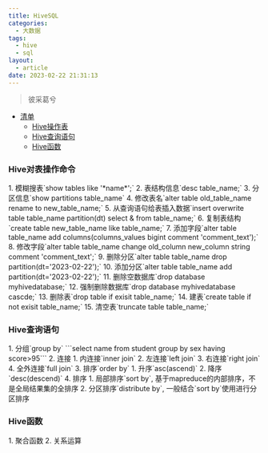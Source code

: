 ```yaml
---
title: HiveSQL
categories:
  - 大数据
tags:
  - hive
  - sql
layout:
  - article
date: 2023-02-22 21:31:13
---
```

> 彼采葛兮

* [清单](#00)
  * [Hive操作表](#01)
  * [Hive查询语句](#02)
  * [Hive函数](#03)

<h3 id="01">Hive对表操作命令</h3>
1. 模糊搜表`show tables like '*name*';`
2. 表结构信息`desc table_name;`
3. 分区信息`show partitions table_name`
4. 修改表名`alter table old_table_name rename to new_table_name;` 
5. 从查询语句给表插入数据`insert overwrite table table_name partition(dt) select & from table_name;`
6. 复制表结构`create table new_table_name like table_name;`
7. 添加字段`alter table table_name add columns(columns_values bigint comment 'comment_text');`
8. 修改字段`alter table table_name change old_column new_column string comment 'comment_text';`
9. 删除分区`alter table table_name drop partition(dt='2023-02-22');`
10. 添加分区`alter table table_name add partition(dt='2023-02-22');`
11. 删除空数据库`drop database myhivedatabase;`
12. 强制删除数据库`drop database myhivedatabase cascde;`
13. 删除表`drop table if exisit table_name;`
14. 建表`create table if not exisit table_name;`
15. 清空表`truncate table table_name;`

<h3 id="02">Hive查询语句</h3>
1. 分组`group by`
   ```select name from student group by sex having score>95```
2. 连接
   1. 内连接`inner join`
   2. 左连接`left join`
   3. 右连接`right join`
   4. 全外连接`full join`
3. 排序`order by`
   1. 升序`asc(ascend)`
   2. 降序`desc(descend)`
4. 排序
   1. 局部排序`sort by`, 基于mapreduce的内部排序，不是全局结果集的全排序
   2. 分区排序`distribute by`, 一般结合`sort by`使用进行分区排序

<h3 id="03">Hive函数</h3>
1. 聚合函数
2. 关系运算

